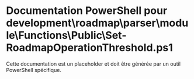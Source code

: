 # Documentation PowerShell pour development\roadmap\parser\module\Functions\Public\Set-RoadmapOperationThreshold.ps1

Cette documentation est un placeholder et doit être générée par un outil PowerShell spécifique.
